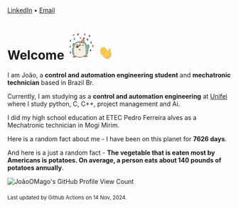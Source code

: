 [LinkedIn](https://www.linkedin.com/in/joão-pedro-gozzoli-b95641301/) &bull;
[Email](joaopedrogozzoli@gmail.com)

# Welcome <img src="happy.gif" height="64px" /> <img src="wave.gif" height="32px" />

I am João, a  **control and automation engineering student** and **mechatronic technician** based in Brazil Br.

Currently, I am studying as a **control and automation engineering** at [Unifei](https://unifei.edu.br) where I study python, C, C++, project management and Ai.

I did my high school education at ETEC Pedro Ferreira alves as a Mechatronic technician in Mogi Mirim.

Here is a random fact about me - I have been on this planet for **7626 days**.

And here is a just a random fact -  **The vegetable that is eaten most by Americans is potatoes. On average, a person eats about 140 pounds of potatoes annually**.

![JoãoOMago's GitHub Profile View Count](https://komarev.com/ghpvc/?username=JoaoOMago)

<sub>Last updated by Github Actions on 14 Nov, 2024.</sub>
